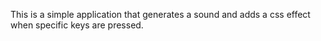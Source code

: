 This is a simple application that generates a sound and adds a css effect when specific keys are pressed.